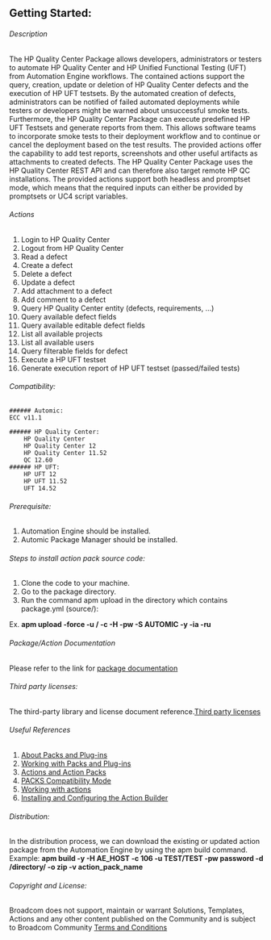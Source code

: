 ## Getting Started:


###### Description

The HP Quality Center Package allows developers, administrators or testers to automate HP Quality Center and HP Unified Functional Testing (UFT) from Automation Engine workflows. The contained actions support the query, creation, update or deletion of HP Quality Center defects and the execution of HP UFT testsets. 
By the automated creation of defects, administrators can be notified of failed automated deployments while testers or developers might be warned about unsuccessful smoke tests.
Furthermore, the HP Quality Center Package can execute predefined HP UFT Testsets and generate reports from them. This allows software teams to incorporate smoke tests to their deployment workflow and to continue or cancel the deployment based on the test results.
The provided actions offer the capability to add test reports, screenshots and other useful artifacts as attachments to created defects.
The HP Quality Center Package uses the HP Quality Center REST API and can therefore also target remote HP QC installations. The provided actions support both headless and promptset mode, which means that the required inputs can either be provided by promptsets or UC4 script variables.		

###### Actions

1. Login to HP Quality Center
2. Logout from HP Quality Center
3. Read a defect
4. Create a defect
5. Delete a defect
6. Update a defect
7. Add attachment to a defect
8. Add comment to a defect
9. Query HP Quality Center entity (defects, requirements, ...)
10. Query available defect fields
11. Query available editable defect fields
12. List all available projects
13. List all available users
14. Query filterable fields for defect
15. Execute a HP UFT testset
16. Generate execution report of HP UFT testset (passed/failed tests)
		
###### Compatibility:

	###### Automic:
	ECC v11.1

	###### HP Quality Center:
		HP Quality Center
		HP Quality Center 12
		HP Quality Center 11.52
		QC 12.60
	###### HP UFT:	
		HP UFT 12
		HP UFT 11.52
		UFT 14.52

###### Prerequisite:

1. Automation Engine should be installed.
2. Automic Package Manager should be installed.

###### Steps to install action pack source code:

1. Clone the code to your machine.
2. Go to the package directory.
3. Run the command apm upload in the directory which contains package.yml (source/):

Ex. **apm upload -force -u <Name>/<Department> -c <Client-id> -H <Host> -pw <Password> -S AUTOMIC -y -ia -ru**


###### Package/Action Documentation

Please refer to the link for [package documentation](source/ae/DOCUMENTATION/PCK.AUTOMIC_HPQC.PUB.DOC.xml)

###### Third party licenses:

The third-party library and license document reference.[Third party licenses](source/ae/PCK.AUTOMIC_HPQC.PUB.LICENSES.xml)

###### Useful References

1. [About Packs and Plug-ins](https://docs.automic.com/documentation/webhelp/english/AA/12.3/DOCU/12.3/Automic%20Automation%20Guides/help.htm#PluginManager/PM_AboutPacksandPlugins.htm?Highlight=Action%20packs)
2. [Working with Packs and Plug-ins](https://docs.automic.com/documentation/webhelp/english/AA/12.3/DOCU/12.3/Automic%20Automation%20Guides/help.htm#PluginManager/PM_WorkingWith.htm#link10)
3. [Actions and Action Packs](https://docs.automic.com/documentation/webhelp/english/AA/12.3/DOCU/12.3/Automic%20Automation%20Guides/help.htm#_Common/ReleaseHighlights/RH_Plugin_PackageManager.htm?Highlight=Action%20packs)
4. [PACKS Compatibility Mode](https://docs.automic.com/documentation/webhelp/english/AA/12.3/DOCU/12.3/Automic%20Automation%20Guides/help.htm#AWA/Variables/UC_CLIENT_SETTINGS/UC_CLIENT_PACKS_COMPATIBILITY_MODE.htm?Highlight=Action%20packs)
5. [Working with actions](https://docs.automic.com/documentation/webhelp/english/AA/12.3/DOCU/12.3/Automic%20Automation%20Guides/help.htm#ActionBuilder/AB_WorkingWith.htm#link4)
6. [Installing and Configuring the Action Builder](https://docs.automic.com/documentation/webhelp/english/AA/12.3/DOCU/12.3/Automic%20Automation%20Guides/help.htm#ActionBuilder/install_configure_plugins_AB.htm?Highlight=Action%20packs)

###### Distribution: 

In the distribution process, we can download the existing or updated action package from the Automation Engine by using the apm build command.
Example: **apm build -y -H AE_HOST -c 106 -u TEST/TEST -pw password -d /directory/ -o zip -v action_pack_name**
			
			
###### Copyright and License: 

Broadcom does not support, maintain or warrant Solutions, Templates, Actions and any other content published on the Community and is subject to Broadcom Community [Terms and Conditions](https://community.broadcom.com/termsandconditions)
